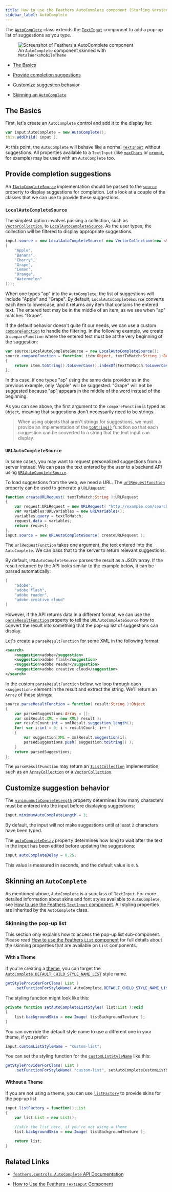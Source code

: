 ```yaml
---
title: How to use the Feathers AutoComplete component (Starling version)
sidebar_label: AutoComplete
---
```


The [`AutoComplete`](/api-reference/feathers/controls/AutoComplete.html) class extends the [`TextInput`](./text-input.md) component to add a pop-up list of suggestions as you type.

<figure>
<img src="/learn/as3-starling/images/auto-complete.png" srcset="/learn/as3-starling/images/auto-complete@2x.png 2x" alt="Screenshot of Feathers a AutoComplete component" />
<figcaption>An <code>AutoComplete</code> component skinned with <code>MetalWorksMobileTheme</code></figcaption>
</figure>

- [The Basics](#the-basics)

- [Provide completion suggestions](#provide-completion-suggestions)

- [Customize suggestion behavior](#customize-suggestion-behavior)

- [Skinning an `AutoComplete`](#skinning-an-autocomplete)

## The Basics

First, let's create an `AutoComplete` control and add it to the display list:

```actionscript
var input:AutoComplete = new AutoComplete();
this.addChild( input );
```

At this point, the `AutoComplete` will behave like a normal [`TextInput`](./text-input.md) without suggestions. All properties available to a `TextInput` (like [`maxChars`](/api-reference/feathers/controls/TextInput.html#maxChars) or [`prompt`](/api-reference/feathers/controls/TextInput.html#prompt), for example) may be used with an `AutoComplete` too.

## Provide completion suggestions

An [`IAutoCompleteSource`](/api-reference/feathers/data/IAutoCompleteSource.html) implementation should be passed to the [`source`](/api-reference/feathers/controls/AutoComplete.html#source) property to display suggestions for completion. Let's look at a couple of the classes that we can use to provide these suggestions.

### `LocalAutoCompleteSource`

The simplest option involves passing a collection, such as [`VectorCollection`](/api-reference/feathers/data/VectorCollection.html), to [`LocalAutoCompleteSource`](/api-reference/feathers/data/LocalAutoCompleteSource.html). As the user types, the collection will be filtered to display appropriate suggestions.

```actionscript
input.source = new LocalAutoCompleteSource( new VectorCollection(new <String>
[
	"Apple",
	"Banana",
	"Cherry",
	"Grape",
	"Lemon",
	"Orange",
	"Watermelon"
]));
```

When one types "ap" into the `AutoComplete`, the list of suggestions will include "Apple" and "Grape". By default, `LocalAutoCompleteSource` converts each item to lowercase, and it returns any item that contains the entered text. The entered text may be in the middle of an item, as we see when "ap" matches "Grape".

If the default behavior doesn't quite fit our needs, we can use a custom [`compareFunction`](/api-reference/feathers/data/LocalAutoCompleteSource.html#compareFunction) to handle the filtering. In the following example, we create a `compareFunction` where the entered text must be at the very beginning of the suggestion:

```actionscript
var source:LocalAutoCompleteSource = new LocalAutoCompleteSource();
source.compareFunction = function( item:Object, textToMatch:String ):Boolean
{
	return item.toString().toLowerCase().indexOf(textToMatch.toLowerCase()) == 0;
};
```

In this case, if one types "ap" using the same data provider as in the previous example, only "Apple" will be suggested. "Grape" will not be suggested because "ap" appears in the middle of the word instead of the beginning.

As you can see above, the first argument to the `compareFunction` is typed as `Object`, meaning that suggestions don't necessarily need to be strings.

> When using objects that aren't strings for suggestions, we must provide an implementation of the [`toString()`](<http://help.adobe.com/en_US/FlashPlatform/reference/actionscript/3/Object.html#toString()>) function so that each suggestion can be converted to a string that the text input can display.

### `URLAutoCompleteSource`

In some cases, you may want to request personalized suggestions from a server instead. We can pass the text entered by the user to a backend API using [`URLAutoCompleteSource`](/api-reference/feathers/data/URLAutoCompleteSource.html).

To load suggestions from the web, we need a URL. The [`urlRequestFunction`](/api-reference/feathers/data/URLAutoCompleteSource.html#urlRequestFunction) property can be used to generate a [`URLRequest`](http://help.adobe.com/en_US/FlashPlatform/reference/actionscript/3/flash/net/URLRequest.html):

```actionscript
function createURLRequest( textToMatch:String ):URLRequest
{
	var request:URLRequest = new URLRequest( "http://example.com/search_suggestions" );
	var variables:URLVariables = new URLVariables();
	variables.query = textToMatch;
	request.data = variables;
	return request;
};
input.source = new URLAutoCompleteSource( createURLRequest );
```

The `urlRequestFunction` takes one argument, the text entered into the `AutoComplete`. We can pass that to the server to return relevant suggestions.

By default, `URLAutoCompleteSource` parses the result as a JSON array. If the result returned by the API looks similar to the example below, it can be parsed automatically:

```actionscript
[
	"adobe",
	"adobe flash",
	"adobe reader",
	"adobe creative cloud"
]
```

However, if the API returns data in a different format, we can use the [`parseResultFunction`](/api-reference/feathers/data/URLAutoCompleteSource.html#parseResultFunction) property to tell the `URLAutoCompleteSource` how to convert the result into something that the pop-up list of suggestions can display.

Let's create a `parseResultFunction` for some XML in the following format:

```xml
<search>
	<suggestion>adobe</suggestion>
	<suggestion>adobe flash</suggestion>
	<suggestion>adobe reader</suggestion>
	<suggestion>adobe creative cloud</suggestion>
</search>
```

In the custom `parseResultFunction` below, we loop through each `<suggestion>` element in the result and extract the string. We'll return an `Array` of these strings:

```actionscript
source.parseResultFunction = function( result:String ):Object
{
	var parsedSuggestions:Array = [];
	var xmlResult:XML = new XML( result );
	var resultCount:int = xmlResult.suggestion.length();
	for( var i:int = 0; i < resultCount; i++ )
	{
		var suggestion:XML = xmlResult.suggestion[i];
		parsedSuggestions.push( suggestion.toString() );
	}
	return parsedSuggestions;
};
```

The `parseResultFunction` may return an [`IListCollection`](/api-reference/feathers/data/IListCollection.html) implementation, such as an [`ArrayCollection`](/api-reference/feathers/data/ArrayCollection.html) or a [`VectorCollection`](/api-reference/feathers/data/VectorCollection.html).

## Customize suggestion behavior

The [`minimumAutoCompleteLength`](/api-reference/feathers/controls/AutoComplete.html#minimumAutoCompleteLength) property determines how many characters must be entered into the input before displaying suggestions:

```actionscript
input.minimumAutoCompleteLength = 3;
```

By default, the input will not make suggestions until at least `2` characters have been typed.

The [`autoCompleteDelay`](/api-reference/feathers/controls/AutoComplete.html#autoCompleteDelay) property determines how long to wait after the text in the input has been edited before updating the suggestions:

```actionscript
input.autoCompleteDelay = 0.25;
```

This value is measured in seconds, and the default value is `0.5`.

## Skinning an `AutoComplete`

As mentioned above, `AutoComplete` is a subclass of `TextInput`. For more detailed information about skins and font styles available to `AutoComplete`, see [How to use the Feathers `TextInput` component](./text-input.md). All styling properties are inherited by the `AutoComplete` class.

### Skinning the pop-up list

This section only explains how to access the pop-up list sub-component. Please read [How to use the Feathers `List` component](./list.md) for full details about the skinning properties that are available on `List` components.

#### With a Theme

If you're creating a [theme](./themes.md), you can target the [`AutoComplete.DEFAULT_CHILD_STYLE_NAME_LIST`](/api-reference/feathers/controls/AutoComplete.html#DEFAULT_CHILD_STYLE_NAME_LIST) style name.

```actionscript
getStyleProviderForClass( List )
	.setFunctionForStyleName( AutoComplete.DEFAULT_CHILD_STYLE_NAME_LIST, setAutoCompleteListStyles );
```

The styling function might look like this:

```actionscript
private function setAutoCompleteListStyles( list:List ):void
{
	list.backgroundSkin = new Image( listBackgroundTexture );
}
```

You can override the default style name to use a different one in your theme, if you prefer:

```actionscript
input.customListStyleName = "custom-list";
```

You can set the styling function for the [`customListStyleName`](/api-reference/feathers/controls/AutoComplete.html#customListStyleName) like this:

```actionscript
getStyleProviderForClass( List )
	.setFunctionForStyleName( "custom-list", setAutoCompleteCustomListStyles );
```

#### Without a Theme

If you are not using a theme, you can use [`listFactory`](/api-reference/feathers/controls/AutoComplete.html#listFactory) to provide skins for the pop-up list

```actionscript
input.listFactory = function():List
{
	var list:List = new List();

	//skin the list here, if you're not using a theme
	list.backgroundSkin = new Image( listBackgroundTexture );

	return list;
}
```

## Related Links

- [`feathers.controls.AutoComplete` API Documentation](/api-reference/feathers/controls/AutoComplete.html)

- [How to Use the Feathers `TextInput` Component](./text-input.md)
